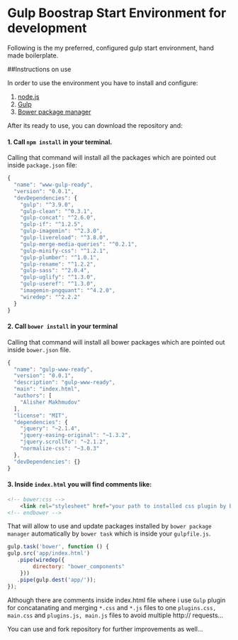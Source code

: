 # Gulp Boostrap Start Environment for development

Following is the my preferred, configured gulp start environment, hand made boilerplate.

##Instructions on use

In order to use the environment you have to install and configure:

1. [node.js](https://nodejs.org/en/)
2. [Gulp](https://github.com/gulpjs/gulp/blob/master/docs/getting-started.mdgulp)
3. [Bower package manager](http://bower.io/)

After its ready to use, you can download the repository and:

#### 1. Call `npm install` in your terminal.

Calling that command will install all the packages which are pointed out inside `package.json` file:

```js
{
  "name": "www-gulp-ready",
  "version": "0.0.1",
  "devDependencies": {
    "gulp": "^3.9.0",
    "gulp-clean": "^0.3.1",
    "gulp-concat": "^2.6.0",
    "gulp-if": "^1.2.5",
    "gulp-imagemin": "^2.3.0",
    "gulp-livereload": "^3.8.0",
    "gulp-merge-media-queries": "^0.2.1",
    "gulp-minify-css": "^1.2.1",
    "gulp-plumber": "^1.0.1",
    "gulp-rename": "^1.2.2",
    "gulp-sass": "^2.0.4",
    "gulp-uglify": "^1.3.0",
    "gulp-useref": "^1.3.0",
    "imagemin-pngquant": "^4.2.0",
    "wiredep": "^2.2.2"
  }
}
```

#### 2. Call `bower install` in your terminal

Calling that command will install all bower packages which are pointed out inside `bower.json` file.

```js
{
  "name": "gulp-www-ready",
  "version": "0.0.1",
  "description": "gulp-www-ready",
  "main": "index.html",
  "authors": [
    "Alisher Makhmudov"
  ],
  "license": "MIT",
  "dependencies": {
    "jquery": "~2.1.4",
    "jquery-easing-original": "~1.3.2",
    "jquery.scrollTo": "~2.1.2",
    "normalize-css": "~3.0.3"
  },
  "devDependencies": {}
}
```

#### 3. Inside `index.html` you will find comments like:

```html
<!-- bower:css -->
    <link rel="stylesheet" href="your path to installed css plugin by bower" />
<!-- endbower -->
```

That will allow to use and update packages installed by `bower package manager` automatically by `bower task` which is inside your `gulpfile.js`.

```js
gulp.task('bower', function () {
gulp.src('app/index.html')
   .pipe(wiredep({
	   	directory: "bower_components"
	}))
   .pipe(gulp.dest('app/'));
});
```

Although there are comments inside index.html file where i use `Gulp` plugin for concatanating and merging `*.css` and `*.js` files to one `plugins.css, main.css` and  `plugins.js, main.js` files to avoid multiple http:// requests...

You can use and fork repository for further improvements as well...
